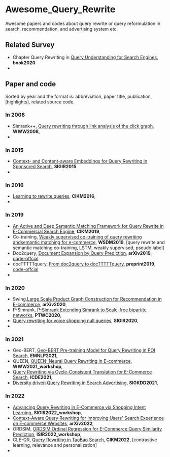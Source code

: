 # Awesome_Query_Rewrite

Awesome papers and codes about query rewrite or query reformulation in search, recommendation, and advertising system etc. 



## Related Survey

- Chapter Query Rewriting in [Query Understanding for Search Engines](https://link.springer.com/content/pdf/10.1007/978-3-030-58334-7.pdf), **book2020**
- 

## Paper and code

Sorted by year and the format is: abbreviation, paper title, publication, [highlights], related source code.

### In 2008

- Simrank++, [Query rewriting through link analysis of the click graph](<https://arxiv.org/abs/0712.0499>), **WWW2008**, 
- 

### In 2015

- [Context- and Content-aware Embeddings for Query Rewriting in Sponsored Search](https://djurikom.github.io/pdfs/grbovic2015sigir.pdf), **SIGIR2015**.  
- 

### In 2016

- [Learning to rewrite queries](http://yichang-cs.com/yahoo/CIKM2016_rewrite.pdf), **CIKM2016**, 
- 

### In 2019

- [An Active and Deep Semantic Matching Framework for Query Rewrite in E-Commercial Search Engine](<https://dl.acm.org/doi/abs/10.1145/3357384.3358012>), **CIKM2019**, 
- Co-training, [Weakly supervised co-training of query rewriting andsemantic matching for e-commerce](https://dl.acm.org/doi/abs/10.1145/3289600.3291039), **WSDM2019**, [query rewrite and semantic matching co-training, LSTM, weakly supervised, pseudo label]
- Doc2query, [Document Expansion by Query Prediction](<https://arxiv.org/abs/1904.08375>), **arXiv2019**, [code-offcial](<https://github.com/nyu-dl/dl4ir-doc2query>) 
- docTTTTTquery, [From doc2query to docTTTTTquery](https://www.researchgate.net/profile/Rodrigo-Nogueira-19/publication/360890853_From_doc2query_to_docTTTTTquery/links/6290b0e98d19206823dfcc55/From-doc2query-to-docTTTTTquery.pdf), **preprint2019**, [code-offcial](<https://github.com/castorini/docTTTTTquery>)
- 

### In 2020

- Swing,[Large Scale Product Graph Construction for Recommendation in E-commerce](https://arxiv.org/abs/2010.05525), **arXiv2020**, 
- P-Simrank, [P-Simrank Extending Simrank to Scale-free bipartite networks](https://dl.acm.org/doi/abs/10.1145/3366423.3380081), **PTWC2020**, 
- [Query rewriting for voice shopping null queries](https://dl.acm.org/doi/abs/10.1145/3397271.3401052), **SIGIR2020**, 
- 

### In 2021

- Geo-BERT, [Geo-BERT Pre-training Model for Query Rewriting in POI Search](https://aclanthology.org/2021.findings-emnlp.190/), **EMNLP2021**, 
- QUEEN, [QUEEN: Neural Query Rewriting in E-commerce](https://assets.amazon.science/f9/78/dda8f1e143dba8ca96e43ec487c6/queen-neural-query-rewriting-in-ecommerce.pdf), **WWW2021_workshop**, 
- [Query Rewriting via Cycle-Consistent Translation for E-Commerce Search](<https://arxiv.org/abs/2103.00800>), **ICDE2021**, 
- [Diversity driven Query Rewriting in Search Advertising](<https://arxiv.org/abs/2106.03816>), **SIGKDD2021**, 

### In 2022

- [Advancing Query Rewriting in E-Commerce via Shopping Intent Learning](https://sigir-ecom.github.io/ecom22Papers/paper_5298.pdf), **SIGIR2022_workshop**,
- [Context-Aware Query Rewriting for Improving Users' Search Experience on E-commerce Websites](https://arxiv.org/abs/2209.07584), **arXiv2022**, 
- ORDSIM, [ORDSIM Ordinal Regression for E-Commerce Query Similarity Prediction](https://arxiv.org/abs/2203.06591), **ISIR2022_workshop**,
- CLE-QR, [Query Rewriting in TaoBao Search](https://www.researchgate.net/profile/Sen-Li-38/publication/362546141_Query_Rewriting_in_TaoBao_Search/links/62f0d8110b37cc34477d561a/Query-Rewriting-in-TaoBao-Search.pdf), **CIKM2022**, [contrastive learning,  relevance and personalization]
- 
